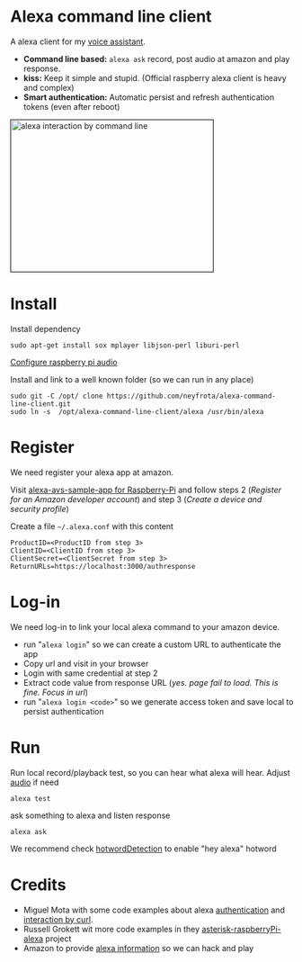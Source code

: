 # Alexa command line client

A alexa client for my [voice assistant](https://github.com/neyfrota/Billy-bass-voice-assistant/).

* **Command line based:** ```alexa ask``` record, post audio at amazon and play response. 
* **kiss:** Keep it simple and stupid. (Official raspberry alexa client is heavy and complex)
* **Smart authentication:** Automatic persist and refresh authentication tokens (even after reboot)    

<a href="http://www.youtube.com/watch?feature=player_embedded&v=W00Xq1SpXCs
" target="_blank"><img src="http://img.youtube.com/vi/W00Xq1SpXCs/0.jpg" 
alt="alexa interaction by command line" width="360" height="270" border="1" /></a>

# Install 
Install dependency
```
sudo apt-get install sox mplayer libjson-perl liburi-perl
``` 
[Configure raspberry pi audio](https://permissiontowrite.wordpress.com/raspberry-pi-audio-setup/)

Install and link to a well known folder (so we can run in any place) 

```
sudo git -C /opt/ clone https://github.com/neyfrota/alexa-command-line-client.git
sudo ln -s  /opt/alexa-command-line-client/alexa /usr/bin/alexa
``` 

# Register

We need register your alexa app at amazon. 

Visit [alexa-avs-sample-app for Raspberry-Pi](https://github.com/alexa/alexa-avs-sample-app/wiki/Raspberry-Pi) and follow steps 2 (*Register for an Amazon developer account*) and step 3 (*Create a device and security profile*)

Create a file  ```~/.alexa.conf``` with this content
```
ProductID=<ProductID from step 3>
ClientID=<ClientID from step 3>
ClientSecret=<ClientSecret from step 3>
ReturnURLs=https://localhost:3000/authresponse

```

# Log-in

We need log-in to link your local alexa command to your amazon device.

* run "```alexa login```" so we can create a custom URL to authenticate the app
* Copy url and visit in your browser
* Login with same credential at step 2
* Extract code value from response URL (*yes. page fail to load. This is fine. Focus in url*)
* run "```alexa login <code>```" so we generate access token and save local to persist authentication


# Run

Run local record/playback test, so you can hear what alexa will hear. Adjust [audio](https://permissiontowrite.wordpress.com/raspberry-pi-audio-setup/) if need
```
alexa test
``` 

ask something to alexa and listen response
```
alexa ask
```

We recommend check [hotwordDetection](https://github.com/neyfrota/hotwordDetection) to enable "hey alexa" hotword


# Credits

* Miguel Mota with some code examples about alexa [authentication](https://miguelmota.com/blog/alexa-voice-service-authentication/) and [interaction by curl](https://miguelmota.com/blog/alexa-voice-service-with-curl/).
* Russell Grokett wit more code examples in they [asterisk-raspberryPi-alexa](https://github.com/rgrokett/RaspiAsteriskAlexa) project
* Amazon to provide [alexa information](https://github.com/alexa/) so we can hack and play
